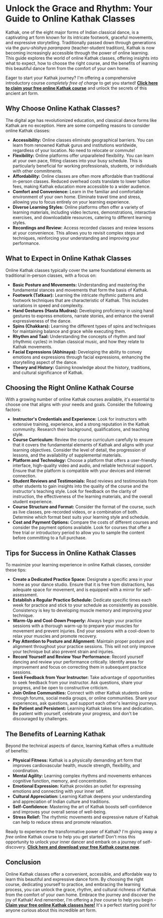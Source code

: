 # Unlock the Grace and Rhythm: Your Guide to Online Kathak Classes

Kathak, one of the eight major forms of Indian classical dance, is a captivating art form known for its intricate footwork, graceful movements, and expressive storytelling. Traditionally passed down through generations via the *guru-shishya parampara* (teacher-student tradition), Kathak is now becoming increasingly accessible through the power of online learning. This guide explores the world of online Kathak classes, offering insights into what to expect, how to choose the right course, and the benefits of learning this beautiful dance form from the comfort of your own home.

Eager to start your Kathak journey? I'm offering a comprehensive introductory course *completely free of charge* to get you started! **[Click here to claim your free online Kathak course](https://udemywork.com/online-kathak-classes)** and unlock the secrets of this ancient art form.

## Why Choose Online Kathak Classes?

The digital age has revolutionized education, and classical dance forms like Kathak are no exception. Here are some compelling reasons to consider online Kathak classes:

*   **Accessibility:** Online classes eliminate geographical barriers. You can learn from renowned Kathak gurus and institutions worldwide, regardless of your location. No need to relocate or commute!
*   **Flexibility:** Online platforms offer unparalleled flexibility. You can learn at your own pace, fitting classes into your busy schedule. This is particularly beneficial for working professionals, students, or individuals with other commitments.
*   **Affordability:** Online classes are often more affordable than traditional in-person classes. Reduced overhead costs translate to lower tuition fees, making Kathak education more accessible to a wider audience.
*   **Comfort and Convenience:** Learn in the familiar and comfortable environment of your own home. Eliminate travel time and stress, allowing you to focus entirely on your learning experience.
*   **Diverse Learning Styles:** Online platforms often offer a variety of learning materials, including video lectures, demonstrations, interactive exercises, and downloadable resources, catering to different learning styles.
*   **Recordings and Review:** Access recorded classes and review lessons at your convenience. This allows you to revisit complex steps and techniques, reinforcing your understanding and improving your performance.

## What to Expect in Online Kathak Classes

Online Kathak classes typically cover the same foundational elements as traditional in-person classes, with a focus on:

*   **Basic Posture and Movements:** Understanding and mastering the fundamental stances and movements that form the basis of Kathak.
*   **Footwork (Tatkaar):** Learning the intricate rhythmic patterns and footwork techniques that are characteristic of Kathak. This includes variations in speed and complexity.
*   **Hand Gestures (Hasta Mudras):** Developing proficiency in using hand gestures to express emotions, narrate stories, and enhance the overall expressiveness of the dance.
*   **Spins (Chakkars):** Learning the different types of spins and techniques for maintaining balance and grace while executing them.
*   **Rhythm and Taal:** Understanding the concepts of rhythm and *taal* (rhythmic cycles) in Indian classical music, and how they relate to Kathak movements.
*   **Facial Expressions (Abhinaya):** Developing the ability to convey emotions and expressions through facial expressions, enhancing the storytelling aspect of the dance.
*   **Theory and History:** Gaining knowledge about the history, traditions, and cultural significance of Kathak.

## Choosing the Right Online Kathak Course

With a growing number of online Kathak courses available, it's essential to choose one that aligns with your needs and goals. Consider the following factors:

*   **Instructor's Credentials and Experience:** Look for instructors with extensive training, experience, and a strong reputation in the Kathak community. Research their background, qualifications, and teaching style.
*   **Course Curriculum:** Review the course curriculum carefully to ensure that it covers the fundamental elements of Kathak and aligns with your learning objectives. Consider the level of detail, the progression of lessons, and the availability of supplemental materials.
*   **Platform and Technology:** Choose a platform that offers a user-friendly interface, high-quality video and audio, and reliable technical support. Ensure that the platform is compatible with your devices and internet connection.
*   **Student Reviews and Testimonials:** Read reviews and testimonials from other students to gain insights into the quality of the course and the instructor's teaching style. Look for feedback on the clarity of instruction, the effectiveness of the learning materials, and the overall student experience.
*   **Course Structure and Format:** Consider the format of the course, such as live classes, pre-recorded videos, or a combination of both. Determine which format best suits your learning style and schedule.
*   **Cost and Payment Options:** Compare the costs of different courses and consider the payment options available. Look for courses that offer a free trial or introductory period to allow you to sample the content before committing to a full purchase.

## Tips for Success in Online Kathak Classes

To maximize your learning experience in online Kathak classes, consider these tips:

*   **Create a Dedicated Practice Space:** Designate a specific area in your home as your dance studio. Ensure that it is free from distractions, has adequate space for movement, and is equipped with a mirror for self-assessment.
*   **Establish a Regular Practice Schedule:** Dedicate specific times each week for practice and stick to your schedule as consistently as possible. Consistency is key to developing muscle memory and improving your technique.
*   **Warm-Up and Cool-Down Properly:** Always begin your practice sessions with a thorough warm-up to prepare your muscles for movement and prevent injuries. End your sessions with a cool-down to relax your muscles and promote recovery.
*   **Pay Attention to Posture and Alignment:** Maintain proper posture and alignment throughout your practice sessions. This will not only improve your technique but also prevent strain and injuries.
*   **Record Yourself and Review Your Performance:** Record yourself dancing and review your performance critically. Identify areas for improvement and focus on correcting them in subsequent practice sessions.
*   **Seek Feedback from Your Instructor:** Take advantage of opportunities to seek feedback from your instructor. Ask questions, share your progress, and be open to constructive criticism.
*   **Join Online Communities:** Connect with other Kathak students online through forums, social media groups, or online communities. Share your experiences, ask questions, and support each other's learning journeys.
*   **Be Patient and Persistent:** Learning Kathak takes time and dedication. Be patient with yourself, celebrate your progress, and don't be discouraged by challenges.

## The Benefits of Learning Kathak

Beyond the technical aspects of dance, learning Kathak offers a multitude of benefits:

*   **Physical Fitness:** Kathak is a physically demanding art form that improves cardiovascular health, muscle strength, flexibility, and coordination.
*   **Mental Agility:** Learning complex rhythms and movements enhances cognitive function, memory, and concentration.
*   **Emotional Expression:** Kathak provides an outlet for expressing emotions and connecting with your inner self.
*   **Cultural Appreciation:** Learning Kathak deepens your understanding and appreciation of Indian culture and traditions.
*   **Self-Confidence:** Mastering the art of Kathak boosts self-confidence and improves your overall sense of well-being.
*   **Stress Relief:** The rhythmic movements and expressive nature of Kathak can help to reduce stress and promote relaxation.

Ready to experience the transformative power of Kathak? I'm giving away a *free* online Kathak course to help you get started! Don't miss this opportunity to unlock your inner dancer and embark on a journey of self-discovery. **[Click here and download your free Kathak course now](https://udemywork.com/online-kathak-classes)**.

## Conclusion

Online Kathak classes offer a convenient, accessible, and affordable way to learn this beautiful and expressive dance form. By choosing the right course, dedicating yourself to practice, and embracing the learning process, you can unlock the grace, rhythm, and cultural richness of Kathak from the comfort of your own home. Embrace the journey and discover the joy of Kathak! And remember, I'm offering a *free* course to help you begin - **[Claim your free online Kathak classes here!](https://udemywork.com/online-kathak-classes)** It's a perfect starting point for anyone curious about this incredible art form.
